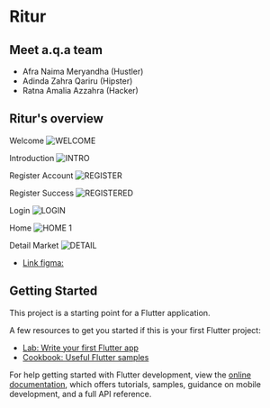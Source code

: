 # Ritur

## Meet a.q.a team
- Afra Naima Meryandha (Hustler)
- Adinda Zahra Qariru (Hipster)
- Ratna Amalia Azzahra (Hacker)

## Ritur's overview
Welcome
![WELCOME](https://github.com/amaliartnaa/ritur/assets/112413422/07da1616-5a5c-4a3d-bd9a-c2b75b2453ca)

Introduction
![INTRO](https://github.com/amaliartnaa/ritur/assets/112413422/4e1de9c5-46cf-4ba5-9085-ad3221fbb53c)

Register Account
![REGISTER](https://github.com/amaliartnaa/ritur/assets/112413422/13844f93-f48c-4908-814c-1efcd10564aa)

Register Success
![REGISTERED](https://github.com/amaliartnaa/ritur/assets/112413422/a7dc9232-fb8c-4ca4-8a59-b2a73dba0d78)

Login
![LOGIN](https://github.com/amaliartnaa/ritur/assets/112413422/d362c426-32db-4fa7-bf63-16a756483e8e)

Home
![HOME 1](https://github.com/amaliartnaa/ritur/assets/112413422/f149fcd7-5c45-4eb8-8a57-3dbcf957fd9a)

Detail Market
![DETAIL](https://github.com/amaliartnaa/ritur/assets/112413422/628114b3-3b1b-4470-be2a-9de13fd9716b)

- [Link figma:](https://www.figma.com/file/hGBwSC9hX64ZdvZKr4Iwl6/ritur-hackfest?type=design&node-id=0%3A1&mode=design&t=gJlmrZsn7H9p1TQT-1)

## Getting Started

This project is a starting point for a Flutter application.

A few resources to get you started if this is your first Flutter project:

- [Lab: Write your first Flutter app](https://docs.flutter.dev/get-started/codelab)
- [Cookbook: Useful Flutter samples](https://docs.flutter.dev/cookbook)

For help getting started with Flutter development, view the
[online documentation](https://docs.flutter.dev/), which offers tutorials,
samples, guidance on mobile development, and a full API reference.
